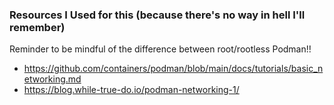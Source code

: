 ### Resources I Used for this (because there's no way in hell I'll remember)

Reminder to be mindful of the difference between root/rootless Podman!!
- https://github.com/containers/podman/blob/main/docs/tutorials/basic_networking.md
- https://blog.while-true-do.io/podman-networking-1/
